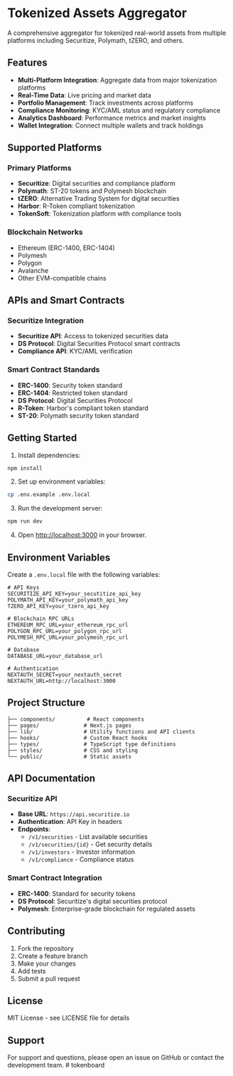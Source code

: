 # Tokenized Assets Aggregator

A comprehensive aggregator for tokenized real-world assets from multiple platforms including Securitize, Polymath, tZERO, and others.

## Features

- **Multi-Platform Integration**: Aggregate data from major tokenization platforms
- **Real-Time Data**: Live pricing and market data
- **Portfolio Management**: Track investments across platforms
- **Compliance Monitoring**: KYC/AML status and regulatory compliance
- **Analytics Dashboard**: Performance metrics and market insights
- **Wallet Integration**: Connect multiple wallets and track holdings

## Supported Platforms

### Primary Platforms
- **Securitize**: Digital securities and compliance platform
- **Polymath**: ST-20 tokens and Polymesh blockchain
- **tZERO**: Alternative Trading System for digital securities
- **Harbor**: R-Token compliant tokenization
- **TokenSoft**: Tokenization platform with compliance tools

### Blockchain Networks
- Ethereum (ERC-1400, ERC-1404)
- Polymesh
- Polygon
- Avalanche
- Other EVM-compatible chains

## APIs and Smart Contracts

### Securitize Integration
- **Securitize API**: Access to tokenized securities data
- **DS Protocol**: Digital Securities Protocol smart contracts
- **Compliance API**: KYC/AML verification

### Smart Contract Standards
- **ERC-1400**: Security token standard
- **ERC-1404**: Restricted token standard
- **DS Protocol**: Digital Securities Protocol
- **R-Token**: Harbor's compliant token standard
- **ST-20**: Polymath security token standard

## Getting Started

1. Install dependencies:
```bash
npm install
```

2. Set up environment variables:
```bash
cp .env.example .env.local
```

3. Run the development server:
```bash
npm run dev
```

4. Open [http://localhost:3000](http://localhost:3000) in your browser.

## Environment Variables

Create a `.env.local` file with the following variables:

```env
# API Keys
SECURITIZE_API_KEY=your_secutitize_api_key
POLYMATH_API_KEY=your_polymath_api_key
TZERO_API_KEY=your_tzero_api_key

# Blockchain RPC URLs
ETHEREUM_RPC_URL=your_ethereum_rpc_url
POLYGON_RPC_URL=your_polygon_rpc_url
POLYMESH_RPC_URL=your_polymesh_rpc_url

# Database
DATABASE_URL=your_database_url

# Authentication
NEXTAUTH_SECRET=your_nextauth_secret
NEXTAUTH_URL=http://localhost:3000
```

## Project Structure

```
├── components/          # React components
├── pages/              # Next.js pages
├── lib/                # Utility functions and API clients
├── hooks/              # Custom React hooks
├── types/              # TypeScript type definitions
├── styles/             # CSS and styling
└── public/             # Static assets
```

## API Documentation

### Securitize API
- **Base URL**: `https://api.securitize.io`
- **Authentication**: API Key in headers
- **Endpoints**:
  - `/v1/securities` - List available securities
  - `/v1/securities/{id}` - Get security details
  - `/v1/investors` - Investor information
  - `/v1/compliance` - Compliance status

### Smart Contract Integration
- **ERC-1400**: Standard for security tokens
- **DS Protocol**: Securitize's digital securities protocol
- **Polymesh**: Enterprise-grade blockchain for regulated assets

## Contributing

1. Fork the repository
2. Create a feature branch
3. Make your changes
4. Add tests
5. Submit a pull request

## License

MIT License - see LICENSE file for details

## Support

For support and questions, please open an issue on GitHub or contact the development team. # tokenboard
